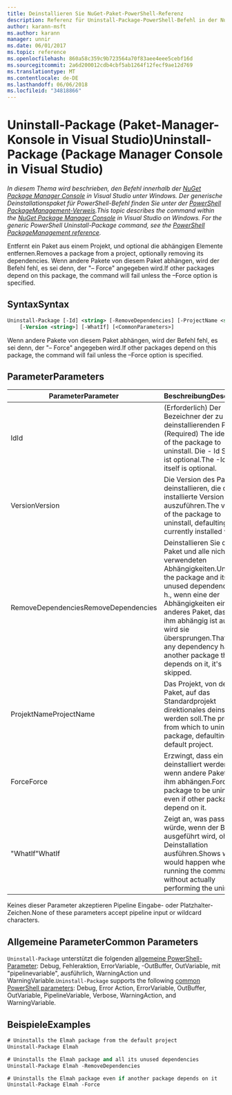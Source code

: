 ```yaml
---
title: Deinstallieren Sie NuGet-Paket-PowerShell-Referenz
description: Referenz für Uninstall-Package-PowerShell-Befehl in der NuGet-Paket-Manager-Konsole in Visual Studio.
author: karann-msft
ms.author: karann
manager: unnir
ms.date: 06/01/2017
ms.topic: reference
ms.openlocfilehash: 860a58c359c9b723564a70f83aee4eee5cebf16d
ms.sourcegitcommit: 2a6d200012cdb4cbf5ab1264f12fecf9ae12d769
ms.translationtype: MT
ms.contentlocale: de-DE
ms.lasthandoff: 06/06/2018
ms.locfileid: "34818866"
---
```

# <a name="uninstall-package-package-manager-console-in-visual-studio"></a><span data-ttu-id="bbe67-103">Uninstall-Package (Paket-Manager-Konsole in Visual Studio)</span><span class="sxs-lookup"><span data-stu-id="bbe67-103">Uninstall-Package (Package Manager Console in Visual Studio)</span></span>

<span data-ttu-id="bbe67-104">*In diesem Thema wird beschrieben, den Befehl innerhalb der [NuGet Package Manager Console](package-manager-console.md) in Visual Studio unter Windows. Der generische Deinstallationspaket für PowerShell-Befehl finden Sie unter der [PowerShell PackageManagement-Verweis](/powershell/module/packagemanagement/?view=powershell-6).*</span><span class="sxs-lookup"><span data-stu-id="bbe67-104">*This topic describes the command within the [NuGet Package Manager Console](package-manager-console.md) in Visual Studio on Windows. For the generic PowerShell Uninstall-Package command, see the [PowerShell PackageManagement reference](/powershell/module/packagemanagement/?view=powershell-6).*</span></span>

<span data-ttu-id="bbe67-105">Entfernt ein Paket aus einem Projekt, und optional die abhängigen Elemente entfernen.</span><span class="sxs-lookup"><span data-stu-id="bbe67-105">Removes a package from a project, optionally removing its dependencies.</span></span> <span data-ttu-id="bbe67-106">Wenn andere Pakete von diesem Paket abhängen, wird der Befehl fehl, es sei denn, der "– Force" angegeben wird.</span><span class="sxs-lookup"><span data-stu-id="bbe67-106">If other packages depend on this package, the command will fail unless the –Force option is specified.</span></span>

## <a name="syntax"></a><span data-ttu-id="bbe67-107">Syntax</span><span class="sxs-lookup"><span data-stu-id="bbe67-107">Syntax</span></span>

```ps
Uninstall-Package [-Id] <string> [-RemoveDependencies] [-ProjectName <string>] [-Force]
    [-Version <string>] [-WhatIf] [<CommonParameters>]
```

<span data-ttu-id="bbe67-108">Wenn andere Pakete von diesem Paket abhängen, wird der Befehl fehl, es sei denn, der "– Force" angegeben wird.</span><span class="sxs-lookup"><span data-stu-id="bbe67-108">If other packages depend on this package, the command will fail unless the –Force option is specified.</span></span>

## <a name="parameters"></a><span data-ttu-id="bbe67-109">Parameter</span><span class="sxs-lookup"><span data-stu-id="bbe67-109">Parameters</span></span>

| <span data-ttu-id="bbe67-110">Parameter</span><span class="sxs-lookup"><span data-stu-id="bbe67-110">Parameter</span></span> | <span data-ttu-id="bbe67-111">Beschreibung</span><span class="sxs-lookup"><span data-stu-id="bbe67-111">Description</span></span> |
| --- | --- |
| <span data-ttu-id="bbe67-112">Id</span><span class="sxs-lookup"><span data-stu-id="bbe67-112">Id</span></span> | <span data-ttu-id="bbe67-113">(Erforderlich) Der Bezeichner der zu deinstallierenden Pakets.</span><span class="sxs-lookup"><span data-stu-id="bbe67-113">(Required) The identifier of the package to uninstall.</span></span> <span data-ttu-id="bbe67-114">Die - Id Schalter ist optional.</span><span class="sxs-lookup"><span data-stu-id="bbe67-114">The -Id switch itself is optional.</span></span> |
| <span data-ttu-id="bbe67-115">Version</span><span class="sxs-lookup"><span data-stu-id="bbe67-115">Version</span></span> | <span data-ttu-id="bbe67-116">Die Version des Pakets zu deinstallieren, die derzeit installierte Version auszuführen.</span><span class="sxs-lookup"><span data-stu-id="bbe67-116">The version of the package to uninstall, defaulting to the currently installed version.</span></span> |
| <span data-ttu-id="bbe67-117">RemoveDependencies</span><span class="sxs-lookup"><span data-stu-id="bbe67-117">RemoveDependencies</span></span> | <span data-ttu-id="bbe67-118">Deinstallieren Sie das Paket und alle nicht verwendeten Abhängigkeiten.</span><span class="sxs-lookup"><span data-stu-id="bbe67-118">Uninstall the package and its unused dependencies.</span></span> <span data-ttu-id="bbe67-119">D. h., wenn eine der Abhängigkeiten ein anderes Paket, das von ihm abhängig ist aufweist, wird sie übersprungen.</span><span class="sxs-lookup"><span data-stu-id="bbe67-119">That is, if any dependency has another package that depends on it, it's skipped.</span></span> |
| <span data-ttu-id="bbe67-120">ProjektName</span><span class="sxs-lookup"><span data-stu-id="bbe67-120">ProjectName</span></span> | <span data-ttu-id="bbe67-121">Das Projekt, von dem das Paket, auf das Standardprojekt direktionales deinstalliert werden soll.</span><span class="sxs-lookup"><span data-stu-id="bbe67-121">The project from which to uninstall the package, defaulting to the default project.</span></span> |
| <span data-ttu-id="bbe67-122">Force</span><span class="sxs-lookup"><span data-stu-id="bbe67-122">Force</span></span> | <span data-ttu-id="bbe67-123">Erzwingt, dass ein Paket deinstalliert werden, auch wenn andere Pakete von ihm abhängen.</span><span class="sxs-lookup"><span data-stu-id="bbe67-123">Forces a package to be uninstalled, even if other packages depend on it.</span></span> |
| <span data-ttu-id="bbe67-124">"WhatIf"</span><span class="sxs-lookup"><span data-stu-id="bbe67-124">WhatIf</span></span> | <span data-ttu-id="bbe67-125">Zeigt an, was passieren würde, wenn der Befehl ausgeführt wird, ohne die Deinstallation ausführen.</span><span class="sxs-lookup"><span data-stu-id="bbe67-125">Shows what would happen when running the command without actually performing the uninstall.</span></span> |

<span data-ttu-id="bbe67-126">Keines dieser Parameter akzeptieren Pipeline Eingabe- oder Platzhalter-Zeichen.</span><span class="sxs-lookup"><span data-stu-id="bbe67-126">None of these parameters accept pipeline input or wildcard characters.</span></span>

## <a name="common-parameters"></a><span data-ttu-id="bbe67-127">Allgemeine Parameter</span><span class="sxs-lookup"><span data-stu-id="bbe67-127">Common Parameters</span></span>

<span data-ttu-id="bbe67-128">`Uninstall-Package` unterstützt die folgenden [allgemeine PowerShell-Parameter](http://go.microsoft.com/fwlink/?LinkID=113216): Debug, Fehleraktion, ErrorVariable, -OutBuffer, OutVariable, mit "pipelinevariable", ausführlich, WarningAction und WarningVariable.</span><span class="sxs-lookup"><span data-stu-id="bbe67-128">`Uninstall-Package` supports the following [common PowerShell parameters](http://go.microsoft.com/fwlink/?LinkID=113216): Debug, Error Action, ErrorVariable, OutBuffer, OutVariable, PipelineVariable, Verbose, WarningAction, and WarningVariable.</span></span>

## <a name="examples"></a><span data-ttu-id="bbe67-129">Beispiele</span><span class="sxs-lookup"><span data-stu-id="bbe67-129">Examples</span></span>

```ps
# Uninstalls the Elmah package from the default project
Uninstall-Package Elmah

# Uninstalls the Elmah package and all its unused dependencies
Uninstall-Package Elmah -RemoveDependencies 

# Uninstalls the Elmah package even if another package depends on it
Uninstall-Package Elmah -Force
```
